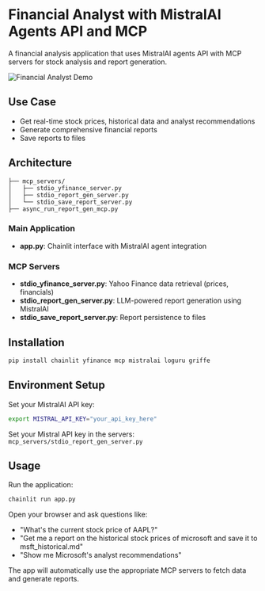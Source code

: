 # Financial Analyst with MistralAI Agents API and MCP

A financial analysis application that uses MistralAI agents API with MCP servers for stock analysis and report generation.

![Financial Analyst Demo](https://raw.githubusercontent.com/mistralai/cookbook/refs/heads/gifs/gif/financial_analyst.gif)

## Use Case

- Get real-time stock prices, historical data and analyst recommendations
- Generate comprehensive financial reports
- Save reports to files

## Architecture

```
├── mcp_servers/
│   ├── stdio_yfinance_server.py
│   ├── stdio_report_gen_server.py
│   └── stdio_save_report_server.py
├── async_run_report_gen_mcp.py
```

### Main Application
- **app.py**: Chainlit interface with MistralAI agent integration

### MCP Servers
- **stdio_yfinance_server.py**: Yahoo Finance data retrieval (prices, financials)
- **stdio_report_gen_server.py**: LLM-powered report generation using MistralAI
- **stdio_save_report_server.py**: Report persistence to files

## Installation

```bash
pip install chainlit yfinance mcp mistralai loguru griffe
```

## Environment Setup

Set your MistralAI API key:
```bash
export MISTRAL_API_KEY="your_api_key_here"
```

Set your Mistral API key in the servers: `mcp_servers/stdio_report_gen_server.py`

## Usage

Run the application:
```bash
chainlit run app.py
```

Open your browser and ask questions like:
- "What's the current stock price of AAPL?"
- "Get me a report on the historical stock prices of microsoft and save it to msft_historical.md"
- "Show me Microsoft's analyst recommendations"

The app will automatically use the appropriate MCP servers to fetch data and generate reports.
